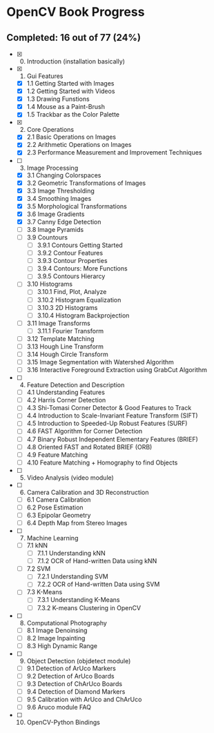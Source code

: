 # OpenCV Book Progress
## Completed: 16 out of 77 (24%)
- [x] 0. Introduction (installation basically)
- [x] 1. Gui Features 
  - [x] 1.1 Getting Started with Images
  - [x] 1.2 Getting Started with Videos
  - [x] 1.3 Drawing Funstions
  - [x] 1.4 Mouse as a Paint-Brush
  - [x] 1.5 Trackbar as the Color Palette
- [x] 2. Core Operations
  - [x] 2.1 Basic Operations on Images
  - [x] 2.2 Arithmetic Operations on Images
  - [x] 2.3 Performance Measurement and Improvement Techniques
- [ ] 3. Image Processing
  - [x] 3.1 Changing Colorspaces
  - [x] 3.2 Geometric Transformations of Images
  - [x] 3.3 Image Thresholding
  - [x] 3.4 Smoothing Images
  - [x] 3.5 Morphological Transformations
  - [x] 3.6 Image Gradients
  - [x] 3.7 Canny Edge Detection
  - [ ] 3.8 Image Pyramids
  - [ ] 3.9 Countours
    - [ ] 3.9.1 Contours Getting Started
    - [ ] 3.9.2 Contour Features
    - [ ] 3.9.3 Contour Properties
    - [ ] 3.9.4 Contours: More Functions
    - [ ] 3.9.5 Contours Hierarcy
  - [ ] 3.10 Histograms
    - [ ] 3.10.1 Find, Plot, Analyze
    - [ ] 3.10.2 Histogram Equalization
    - [ ] 3.10.3 2D Histograms
    - [ ] 3.10.4 Histogram Backprojection
  - [ ] 3.11 Image Transforms
    - [ ] 3.11.1 Fourier Transform
  - [ ] 3.12 Template Matching
  - [ ] 3.13 Hough Line Transform
  - [ ] 3.14 Hough Circle Transform
  - [ ] 3.15 Image Segmentation with Watershed Algorithm
  - [ ] 3.16 Interactive Foreground Extraction using GrabCut Algorithm
- [ ] 4. Feature Detection and Description
  - [ ] 4.1 Understanding Features
  - [ ] 4.2 Harris Corner Detection
  - [ ] 4.3 Shi-Tomasi Corner Detector & Good Features to Track
  - [ ] 4.4 Introduction to Scale-Invariant Feature Transform (SIFT)
  - [ ] 4.5 Introduction to Speeded-Up Robust Features (SURF)
  - [ ] 4.6 FAST Algorithm for Corner Detection
  - [ ] 4.7 Binary Robust Independent Elementary Features (BRIEF)
  - [ ] 4.8 Oriented FAST and Rotated BRIEF (ORB)
  - [ ] 4.9 Feature Matching
  - [ ] 4.10 Feature Matching + Homography to find Objects
- [ ] 5. Video Analysis (video module)
- [ ] 6. Camera Calibration and 3D Reconstruction
  - [ ] 6.1 Camera Calibration
  - [ ] 6.2 Pose Estimation
  - [ ] 6.3 Epipolar Geometry
  - [ ] 6.4 Depth Map from Stereo Images
- [ ] 7. Machine Learning
  - [ ] 7.1 kNN
    - [ ] 7.1.1 Understanding kNN
    - [ ] 7.1.2 OCR of Hand-written Data using kNN
  - [ ] 7.2 SVM
    - [ ] 7.2.1 Understanding SVM
    - [ ] 7.2.2 OCR of Hand-written Data using SVM
  - [ ] 7.3 K-Means
    - [ ] 7.3.1 Understanding K-Means
    - [ ] 7.3.2 K-means Clustering in OpenCV
- [ ] 8. Computational Photography
  - [ ] 8.1 Image Denoinsing
  - [ ] 8.2 Image Inpainting
  - [ ] 8.3 High Dynamic Range
- [ ] 9. Object Detection (objdetect module)
  - [ ] 9.1 Detection of ArUco Markers
  - [ ] 9.2 Detection of ArUco Boards
  - [ ] 9.3 Detection of ChArUco Boards
  - [ ] 9.4 Detection of Diamond Markers
  - [ ] 9.5 Calibration with ArUco and ChArUco
  - [ ] 9.6 Aruco module FAQ
- [ ] 10. OpenCV-Python Bindings